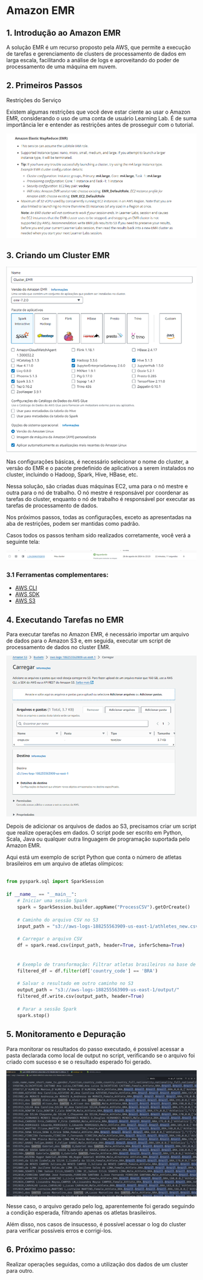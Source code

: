 # Amazon EMR

## 1. Introdução ao Amazon EMR

A solução EMR é um recurso proposto pela AWS, que permite a execução de tarefas e gerenciamento de clusters de processamento de dados em larga escala, facilitando a análise de logs e aproveitando do poder de processamento de uma máquina em nuvem. 

## 2. Primeiros Passos

Restrições do Serviço

Existem algumas restrições que você deve estar ciente ao usar o Amazon EMR, considerando o uso de uma conta de usuário Learning Lab. É de suma importância ler e entender as restrições antes de prosseguir com o tutorial.

<img src="image-2.png" alt="drawing" width="700"/>

## 3. Criando um Cluster EMR


<img src="creating_1.png" alt="drawing" width="600"/>

Nas configurações básicas, é necessário selecionar o nome do cluster, a versão do EMR e o pacote predefinido de aplicativos a serem instalados no cluster, incluindo o Hadoop, Spark, Hive, HBase, etc.

Nessa solução, são criadas duas máquinas EC2, uma para o nó mestre e outra para o nó de trabalho. O nó mestre é responsável por coordenar as tarefas do cluster, enquanto o nó de trabalho é responsável por executar as tarefas de processamento de dados.

Nos próximos passos, todas as configurações, exceto as apresentadas na aba de restrições, podem ser mantidas como padrão.

Casos todos os passos tenham sido realizados corretamente, você verá a seguinte tela:

![alt text](image-3.png)

### 3.1 Ferramentas complementares:

- [AWS CLI](https://docs.aws.amazon.com/cli/latest/userguide/install-cliv2.html)
- [AWS SDK](https://aws.amazon.com/pt/sdk-for-python/)
- [AWS S3](https://aws.amazon.com/pt/s3/)


## 4. Executando Tarefas no EMR

Para executar tarefas no Amazon EMR, é necessário importar um arquivo de dados para o Amazon S3 e, em seguida, executar um script de processamento de dados no cluster EMR.

![alt text](image-1.png)


Depois de adicionar os arquivos de dados ao S3, precisamos criar um script que realize operações em dados. O script pode ser escrito em Python, Scala, Java ou qualquer outra linguagem de programação suportada pelo Amazon EMR.

Aqui está um exemplo de script Python que conta o número de atletas brasileiros em um arquivo de atletas olímpicos:

```python

from pyspark.sql import SparkSession

if __name__ == "__main__":
    # Iniciar uma sessão Spark
    spark = SparkSession.builder.appName("ProcessCSV").getOrCreate()

    # Caminho do arquivo CSV no S3
    input_path = "s3://aws-logs-188255563909-us-east-1/athletes_new.csv"
    
    # Carregar o arquivo CSV
    df = spark.read.csv(input_path, header=True, inferSchema=True)
    
    
    # Exemplo de transformação: Filtrar atletas brasileiros na base de dados
    filtered_df = df.filter(df['country_code'] == 'BRA')

    # Salvar o resultado em outro caminho no S3
    output_path = "s3://aws-logs-188255563909-us-east-1/output/"
    filtered_df.write.csv(output_path, header=True)

    # Parar a sessão Spark
    spark.stop()

```
## 5. Monitoramento e Depuração

Para monitorar os resultados do passo executado, é possivel acessar a pasta declarada como local de output no script, verificando se o arquivo foi criado com sucesso e se o resultado esperado foi gerado.

![alt text](image-4.png)

Nesse caso, o arquivo gerado pelo log, aparentemente foi gerado seguindo a condição esperada, filtrando apenas os atletas brasileiros.

Além disso, nos casos de insucesso, é possível acessar o log do cluster para verificar possíveis erros e corrigi-los.


## 6. Próximo passo:

Realizar operações seguidas, como a utilização dos dados de um cluster para outro.
